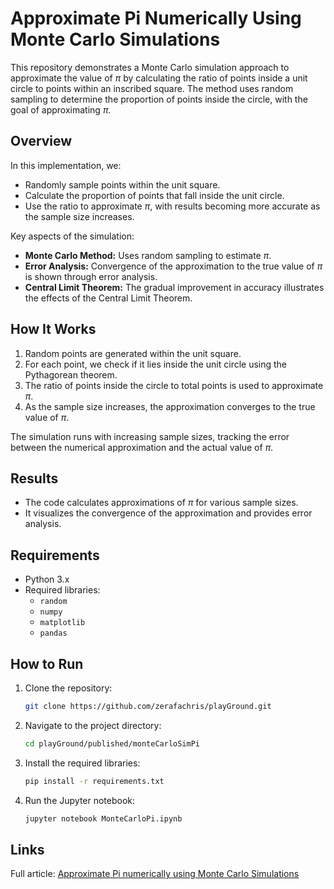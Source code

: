 # Approximate Pi Numerically Using Monte Carlo Simulations

This repository demonstrates a Monte Carlo simulation approach to approximate the value of $\pi$ by calculating the ratio of points inside a unit circle to points within an inscribed square. The method uses random sampling to determine the proportion of points inside the circle, with the goal of approximating $\pi$.

## Overview

In this implementation, we:
- Randomly sample points within the unit square.
- Calculate the proportion of points that fall inside the unit circle.
- Use the ratio to approximate $\pi$, with results becoming more accurate as the sample size increases.

Key aspects of the simulation:
- **Monte Carlo Method:** Uses random sampling to estimate $\pi$.
- **Error Analysis:** Convergence of the approximation to the true value of $\pi$ is shown through error analysis.
- **Central Limit Theorem:** The gradual improvement in accuracy illustrates the effects of the Central Limit Theorem.

## How It Works

1. Random points are generated within the unit square.
2. For each point, we check if it lies inside the unit circle using the Pythagorean theorem.
3. The ratio of points inside the circle to total points is used to approximate $\pi$.
4. As the sample size increases, the approximation converges to the true value of $\pi$.

The simulation runs with increasing sample sizes, tracking the error between the numerical approximation and the actual value of $\pi$.

## Results

- The code calculates approximations of $\pi$ for various sample sizes.
- It visualizes the convergence of the approximation and provides error analysis.

## Requirements

- Python 3.x
- Required libraries:
  - `random`
  - `numpy`
  - `matplotlib`
  - `pandas`

## How to Run

1. Clone the repository:
   ```bash
   git clone https://github.com/zerafachris/playGround.git
   ```
2. Navigate to the project directory:
    ```bash
    cd playGround/published/monteCarloSimPi
    ```
3. Install the required libraries:
    ```bash
    pip install -r requirements.txt
    ```
4. Run the Jupyter notebook:
    ```bash 
    jupyter notebook MonteCarloPi.ipynb
    ```

## Links
Full article: [Approximate Pi numerically using Monte Carlo Simulations](https://github.com/zerafachris/playGround/blob/master/published/monteCarloSimPi/MonteCarloPi.ipynb)